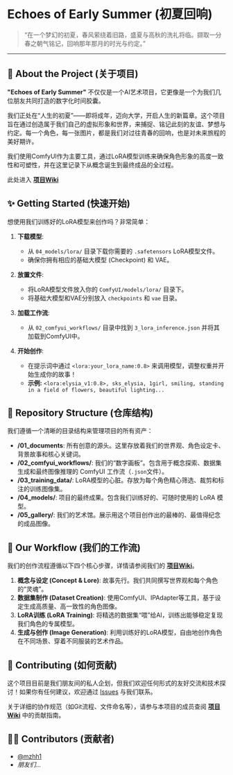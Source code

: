 # Echoes of Early Summer (初夏回响)

> “在一个梦幻的初夏，春风萦绕着旧路，盛夏与高秋的洗礼将临。撷取一分春之朝气铭记，回响那年那月的时光与约定。”

-----

## 📖 About the Project (关于项目)

**"Echoes of Early Summer"** 不仅仅是一个AI艺术项目，它更像是一个为我们几位朋友共同打造的数字化时间胶囊。

我们正处在“人生的初夏”——即将成年，迈向大学，开启人生的新篇章。这个项目旨在通过创造属于我们自己的虚拟形象和世界，来捕捉、铭记此刻的友谊、梦想与约定。每一个角色，每一张图片，都是我们对过往青春的回响，也是对未来旅程的美好期许。

我们使用ComfyUI作为主要工具，通过LoRA模型训练来确保角色形象的高度一致性和可塑性，并在这里记录下从概念诞生到最终成品的全过程。

此处进入 **[项目Wiki](https://github.com/mzhh1/chuxia-echoes-wiki/wiki)**
## ✨ Getting Started (快速开始)

想使用我们训练好的LoRA模型来创作吗？非常简单：

1.  **下载模型**:

      * 从 `04_models/lora/` 目录下载你需要的 `.safetensors` LoRA模型文件。
      * 确保你拥有相应的基础大模型 (Checkpoint) 和 VAE。

2.  **放置文件**:

      * 将LoRA模型文件放入你的 `ComfyUI/models/lora/` 目录下。
      * 将基础大模型和VAE分别放入 `checkpoints` 和 `vae` 目录。

3.  **加载工作流**:

      * 从 `02_comfyui_workflows/` 目录中找到 `3_lora_inference.json` 并将其加载到ComfyUI中。

4.  **开始创作**:

      * 在提示词中通过 `<lora:your_lora_name:0.8>` 来调用模型，调整权重并开始生成你的故事！
      * **示例:** `<lora:elysia_v1:0.8>, sks_elysia, 1girl, smiling, standing in a field of flowers, beautiful lighting...`

## 📂 Repository Structure (仓库结构)

我们遵循一个清晰的目录结构来管理项目的所有资产：

  - **/01\_documents**: 所有创意的源头。这里存放着我们的世界观、角色设定卡、背景故事和核心关键词。
  - **/02\_comfyui\_workflows/**: 我们的“数字画板”。包含用于概念探索、数据集生成和最终图像推理的 ComfyUI 工作流（`.json`文件）。
  - **/03\_training\_data/**: LoRA模型的心脏。存放为每个角色精心筛选、裁剪和标注的训练图像集。
  - **/04\_models/**: 项目的最终成果。包含我们训练好的、可随时使用的 LoRA 模型。
  - **/05\_gallery/**: 我们的艺术馆。展示用这个项目创作出的最棒的、最值得纪念的成品图像。

## 🚀 Our Workflow (我们的工作流)

我们的创作流程遵循以下四个核心步骤，详情请参阅我们的 **[项目Wiki](https://github.com/mzhh1/chuxia-echoes-wiki/wiki)**。

1.  **概念与设定 (Concept & Lore)**: 故事先行。我们共同撰写世界观和每个角色的“灵魂”。
2.  **数据集制作 (Dataset Creation)**: 使用ComfyUI、IPAdapter等工具，基于设定生成高质量、高一致性的角色图像。
3.  **LoRA训练 (LoRA Training)**: 将精选的数据集“喂”给AI，训练出能够稳定复现我们角色的专属模型。
4.  **生成与创作 (Image Generation)**: 利用训练好的LoRA模型，自由地创作角色在不同场景、穿着不同服装的艺术作品。

## 🤝 Contributing (如何贡献)

这个项目目前是我们朋友间的私人企划，但我们欢迎任何形式的友好交流和技术探讨！如果你有任何建议，欢迎通过 [Issues](https://github.com/mzhh1/chuxia-echoes/issues) 与我们联系。

关于详细的协作规范（如Git流程、文件命名等），请参与本项目的成员查阅 **[项目Wiki](https://github.com/mzhh1/chuxia-echoes-wiki/wiki)** 中的贡献指南。

## 🧑‍💻 Contributors (贡献者)

  * [@mzhh1](https://github.com/mzhh1)
  * *朋友们...*
